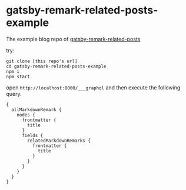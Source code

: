 # gatsby-remark-related-posts-example

The example blog repo of [gatsby-remark-related-posts](https://www.npmjs.com/package/gatsby-remark-related-posts)

try:

```
git clone [this repo's url]
cd gatsby-remark-related-posts-example
npm i
npm start
```

open `http://localhost:8000/___graphql` and then execute the following query.

```
{
  allMarkdownRemark {
    nodes {
      frontmatter {
        title
      }
      fields {
        relatedMarkdownRemarks {
          frontmatter {
            title
          }
        }
      }
    }
  }
}
```
